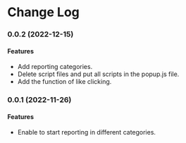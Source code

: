 # Change Log

### 0.0.2 (2022-12-15)

#### Features

- Add reporting categories.
- Delete script files and put all scripts in the popup.js file.
- Add the function of like clicking.

### 0.0.1 (2022-11-26)

#### Features

- Enable to start reporting in different categories.
